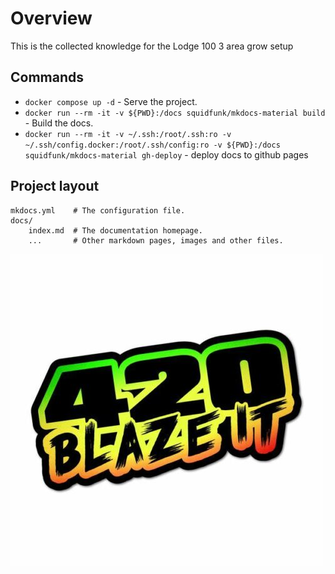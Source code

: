 # Overview
This is the collected knowledge for the Lodge 100 3 area grow setup

## Commands

* `docker compose up -d` - Serve the project.
* `docker run --rm -it -v ${PWD}:/docs squidfunk/mkdocs-material build` - Build the docs.
* `docker run --rm -it -v ~/.ssh:/root/.ssh:ro -v ~/.ssh/config.docker:/root/.ssh/config:ro -v ${PWD}:/docs squidfunk/mkdocs-material gh-deploy` - deploy docs to github pages
## Project layout

    mkdocs.yml    # The configuration file.
    docs/
        index.md  # The documentation homepage.
        ...       # Other markdown pages, images and other files.

![420blazeit](img/420blazeit.jpeg)